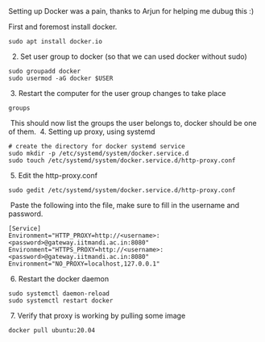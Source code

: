 <!-- Working with docker behind proxy -->
<!-- IIT Mandi -->
<!-- Proxy around campus -->
<!-- Small guide on setting up docker behind IIT Mandi proxy. -->
<!-- 12-10-2022 -->

​

Setting up Docker was a pain, thanks to Arjun for helping me dubug this :)

First and foremost install docker.
```
sudo apt install docker.io 
```
2. Set user group to docker (so that we can used docker without sudo)
```
sudo groupadd docker
sudo usermod -aG docker $USER 
```
​
3. Restart the computer for the user group changes to take place
```
groups
```
​
This should now list the groups the user belongs to, docker should be one of them.
​
4. Setting up proxy, using systemd
​
```
# create the directory for docker systemd service
sudo mkdir -p /etc/systemd/system/docker.service.d
sudo touch /etc/systemd/system/docker.service.d/http-proxy.conf
```
​
5. Edit the http-proxy.conf
​
```
sudo gedit /etc/systemd/system/docker.service.d/http-proxy.conf
```
​
Paste the following into the file, make sure to fill in the username and password.
​
```
[Service]
Environment="HTTP_PROXY=http://<username>:<password>@gateway.iitmandi.ac.in:8080"
Environment="HTTPS_PROXY=http://<username>:<password>@gateway.iitmandi.ac.in:8080"
Environment="NO_PROXY=localhost,127.0.0.1"
```
​
6. Restart the docker daemon
​
```
sudo systemctl daemon-reload
sudo systemctl restart docker
```
​
7. Verify that proxy is working by pulling some image
​
```
docker pull ubuntu:20.04
```

